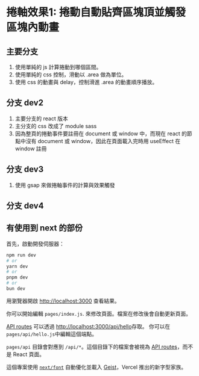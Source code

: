 # 捲軸效果1: 捲動自動貼齊區塊頂並觸發區塊內動畫

## 主要分支
1. 使用單純的 js 計算捲動到哪個區間。
2. 使用單純的 css 控制，滑動以 .area 做為單位。
3. 使用 css 的動畫與 delay，控制滑進 .area 的動畫順序播放。

## 分支 dev2
1. 主要分支的 react 版本
2. 主分支的 css 改成了 module sass
3. 因為整頁的捲動事件要註冊在 document 或 window 中，而現在 react 的節點中沒有 document 或 window，因此在頁面載入完時用 useEffect 在 window 註冊

## 分支 dev3
1. 使用 gsap 來做捲軸事件的計算與效果觸發

## 分支 dev4

## 有使用到 next 的部份

首先，啟動開發伺服器：

```bash
npm run dev
# or
yarn dev
# or
pnpm dev
# or
bun dev
```

用瀏覽器開啟 [http://localhost:3000](http://localhost:3000) 查看結果。

你可以開始編輯 `pages/index.js`. 來修改頁面。檔案在修改後會自動更新頁面。

[API routes](https://nextjs.org/docs/pages/building-your-application/routing/api-routes) 可以透過 [http://localhost:3000/api/hello](http://localhost:3000/api/hello)存取。 你可以在`pages/api/hello.js`中編輯這個端點。

`pages/api` 目錄會對應到  `/api/*`。這個目錄下的檔案會被視為 [API routes](https://nextjs.org/docs/pages/building-your-application/routing/api-routes)，而不是 React 頁面。

這個專案使用 [`next/font`](https://nextjs.org/docs/pages/building-your-application/optimizing/fonts) 自動優化並載入 [Geist](https://vercel.com/font)，Vercel 推出的新字型家族。